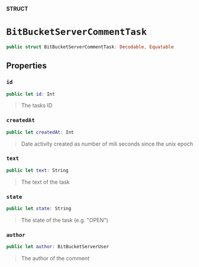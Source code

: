 **STRUCT**

# `BitBucketServerCommentTask`

```swift
public struct BitBucketServerCommentTask: Decodable, Equatable
```

## Properties
### `id`

```swift
public let id: Int
```

> The tasks ID

### `createdAt`

```swift
public let createdAt: Int
```

> Date activity created as number of mili seconds since the unix epoch

### `text`

```swift
public let text: String
```

> The text of the task

### `state`

```swift
public let state: String
```

> The state of the task (e.g. "OPEN")

### `author`

```swift
public let author: BitBucketServerUser
```

> The author of the comment
